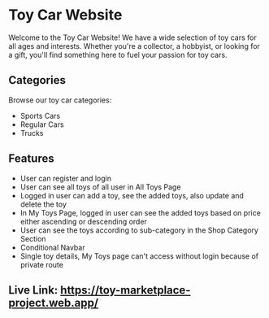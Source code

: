 # Toy Car Website

Welcome to the Toy Car Website! We have a wide selection of toy cars for all ages and interests. Whether you're a collector, a hobbyist, or looking for a gift, you'll find something here to fuel your passion for toy cars.

## Categories

Browse our toy car categories:

- Sports Cars
- Regular Cars
- Trucks

## Features

- User can register and login
- User can see all toys of all user in All Toys Page
- Logged in user can add a toy, see the added toys, also update and delete the toy
- In My Toys Page, logged in user can see the added toys based on price either ascending or descending order
- User can see the toys according to sub-category in the Shop Category Section
- Conditional Navbar
- Single toy details, My Toys page can't access without login because of private route

## Live Link: https://toy-marketplace-project.web.app/
